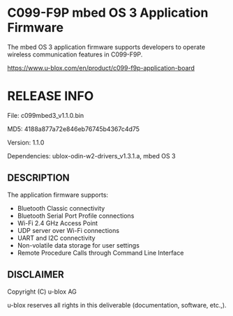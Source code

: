 # C099-F9P mbed OS 3 Application Firmware
The mbed OS 3 application firmware supports developers to operate wireless communication features in C099-F9P.

https://www.u-blox.com/en/product/c099-f9p-application-board

# RELEASE INFO
File: c099mbed3_v1.1.0.bin

MD5: 4188a877a72e846eb76745b4367c4d75 

Version: 1.1.0

Dependencies: ublox-odin-w2-drivers_v1.3.1.a, mbed OS 3

## DESCRIPTION
The application firmware supports:

- Bluetooth Classic connectivity 
- Bluetooth Serial Port Profile connections
- Wi-Fi 2.4 GHz Access Point
- UDP server over Wi-Fi connections
- UART and I2C connectivity
- Non-volatile data storage for user settings
- Remote Procedure Calls through Command Line Interface

## DISCLAIMER
Copyright (C) u-blox AG

u-blox reserves all rights in this deliverable (documentation, software, etc.,).

